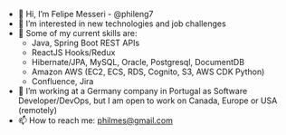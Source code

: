 - 👋 Hi, I’m Felipe Messeri - @phileng7
- 👀 I’m interested in new technologies and job challenges
- 🌱 Some of my current skills are: <br>
        <ul>
        <li>Java, Spring Boot REST APIs</li>
        <li>ReactJS Hooks/Redux</li>
        <li>Hibernate/JPA, MySQL, Oracle, Postgresql, DocumentDB</li>
        <li>Amazon AWS (EC2, ECS, RDS, Cognito, S3, AWS CDK Python)</li>
        <li>Confluence, Jira</li>
        </ul>
- 💞️ I’m working at a Germany company in Portugal as Software Developer/DevOps, but I am open to work on Canada, Europe or USA (remotely)
- 📫 How to reach me: philmes@gmail.com

<!---
phileng7/phileng7 is a ✨ special ✨ repository because its `README.md` (this file) appears on your GitHub profile.
You can click the Preview link to take a look at your changes.
--->
